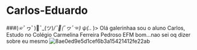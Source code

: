 # Carlos-Eduardo

###(☞ﾟヮﾟ)🏹¯\_(ツ)_/¯🔫(ﾟヮﾟ☜) ψ(._. )> Olá galerinhaa sou o aluno Carlos, Estudo no Colégio Carmelina Ferreira Pedroso EFM
bom...nao sei oq dizer sobre eu mesmo ![8ae0ed9e5d1cef6b3a15421412fe22ab](https://user-images.githubusercontent.com/108410309/183127394-8064dafe-1a9f-44df-9eda-90eedfae68a1.gif)
